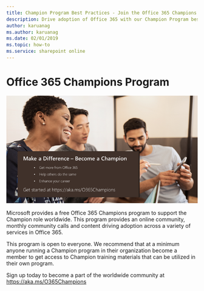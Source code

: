 ```yaml
---
title: Champion Program Best Practices - Join the Office 365 Champions program
description: Drive adoption of Office 365 with our Champion Program best practices
author: karuanag
ms.author: karuanag
ms.date: 02/01/2019
ms.topic: how-to
ms.service: sharepoint online
---
```


# Office 365 Champions Program 

![make a difference become a champion](media/makeadifference.png)

Microsoft provides a free Office 365 Champions program to support the Champion role worldwide.  This program provides an online community, monthly community calls and content driving adoption across a variety of services in Office 365.

This program is open to everyone.  We recommend that at a minimum anyone running a Champion program in their organization become a member to get access to Champion training materials that can be utilized in their own program. 

Sign up today to become a part of the worldwide community at https://aka.ms/O365Champions  

